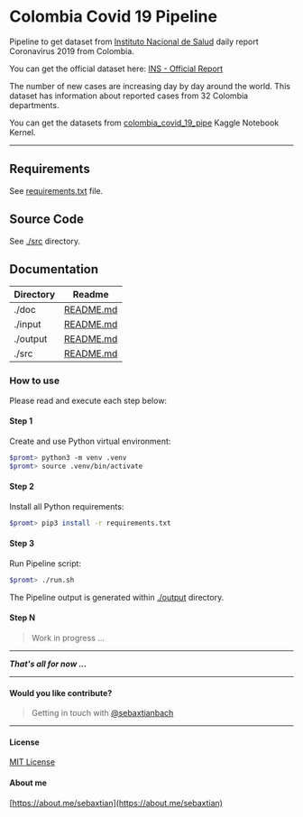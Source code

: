 # Colombia Covid 19 Pipeline
Pipeline to get dataset from [Instituto Nacional de Salud](https://www.ins.gov.co/Noticias/Paginas/Coronavirus.aspx) daily report Coronavirus 2019 from Colombia.

You can get the official dataset here: [INS - Official Report](https://e.infogram.com/api/live/flex/bc384047-e71c-47d9-b606-1eb6a29962e3/664bc407-2569-4ab8-b7fb-9deb668ddb7a)

The number of new cases are increasing day by day around the world. This dataset has information about reported cases from 32 Colombia departments.

You can get the datasets from [colombia_covid_19_pipe](https://www.kaggle.com/sebaxtian/colombia-covid-19-pipe) Kaggle Notebook Kernel.

---

## Requirements

See [requirements.txt](./requirements.txt) file.

## Source Code

See [./src](./src) directory.

## Documentation

| Directory | Readme    |
|-----------|-----------|
| ./doc     | [README.md](./doc/README.md) |
| ./input   | [README.md](./input/README.md) |
| ./output  | [README.md](./output/README.md) |
| ./src     | [README.md](./src/README.md) |

### How to use

Please read and execute each step below:

#### Step 1

Create and use Python virtual environment:

```bash
$promt> python3 -m venv .venv
$promt> source .venv/bin/activate
```

#### Step 2

Install all Python requirements:

```bash
$promt> pip3 install -r requirements.txt
```

#### Step 3

Run Pipeline script:

```bash
$promt> ./run.sh
```

The Pipeline output is generated within [./output](./output) directory.

#### Step N

> Work in progress ...

---

***That's all for now ...***

---

#### Would you like contribute?

> Getting in touch with [@sebaxtianbach](https://twitter.com/sebaxtianbach)

---

#### License

[MIT License](./LICENSE)

#### About me

[https://about.me/sebaxtian](https://about.me/sebaxtian)
